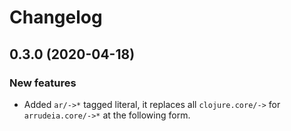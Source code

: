 # Changelog

## 0.3.0 (2020-04-18)

### New features

* Added `ar/->*` tagged literal, it replaces all `clojure.core/->` for
`arrudeia.core/->*` at the following form.
